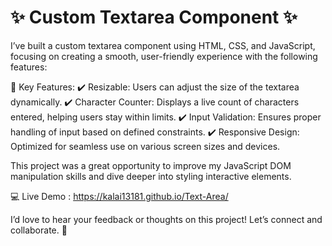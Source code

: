 # ✨ Custom Textarea Component ✨
I’ve built a custom textarea component using HTML, CSS, and JavaScript, focusing on creating a smooth, user-friendly experience with the following features:

🌟 Key Features: ✔️ Resizable: Users can adjust the size of the textarea dynamically. ✔️ Character Counter: Displays a live count of characters entered, helping users stay within limits. ✔️ Input Validation: Ensures proper handling of input based on defined constraints. ✔️ Responsive Design: Optimized for seamless use on various screen sizes and devices.

This project was a great opportunity to improve my JavaScript DOM manipulation skills and dive deeper into styling interactive elements.

💻 Live Demo : https://kalai13181.github.io/Text-Area/

I’d love to hear your feedback or thoughts on this project! Let’s connect and collaborate. 🚀
